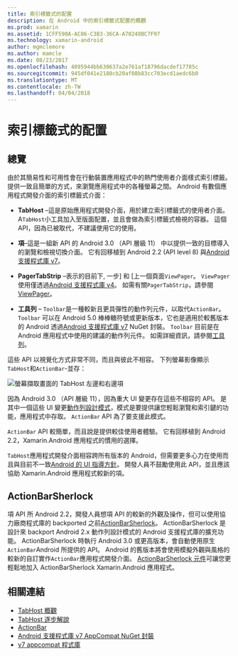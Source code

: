 ```yaml
---
title: 索引標籤式的配置
description: 在 Android 中的索引標籤式配置的概觀
ms.prod: xamarin
ms.assetid: 1CFF590A-AC86-C3B3-36CA-A70248BC7F97
ms.technology: xamarin-android
author: mgmclemore
ms.author: mamcle
ms.date: 08/23/2017
ms.openlocfilehash: 4095944bb630637a2e761af18796dacdef17785c
ms.sourcegitcommit: 945df041e2180cb20af08b83cc703ecd1aedc6b0
ms.translationtype: MT
ms.contentlocale: zh-TW
ms.lasthandoff: 04/04/2018
---
```

# <a name="tabbed-layouts"></a>索引標籤式的配置


## <a name="overview"></a>總覽

由於其簡易性和可用性會在行動裝置應用程式中的熱門使用者介面樣式索引標籤。 提供一致且簡單的方式，來瀏覽應用程式中的各種螢幕之間。 Android 有數個應用程式開發介面的索引標籤式介面： 

-   **TabHost** &ndash;這是原始應用程式開發介面，用於建立索引標籤式的使用者介面。 A`TabHost`小工具加入至版面配置，並且會做為索引標籤式檢視的容器。 這個 API，因為已被取代，不建議使用它的使用。 

-   **項**&ndash;這是一組新 API 的 Android 3.0 （API 層級 11） 中以提供一致的目標導入的瀏覽和檢視切換介面。 它有回移植到 Android 2.2 (API level 8) 與[Android 支援程式庫 v7](https://www.nuget.org/packages/Xamarin.Android.Support.v7.AppCompat/)。 

-   **PagerTabStrip** &ndash;表示的目前下, 一步] 和 [上一個頁面`ViewPager`。 `ViewPager` 使用僅透過[Android 支援程式庫 v4](https://www.nuget.org/packages/Xamarin.Android.Support.v4/)。
     如需有關`PagerTabStrip`，請參閱[ViewPager](~/android/user-interface/controls/view-pager/index.md)。

-   **工具列** &ndash; `Toolbar`是一種較新且更具彈性的動作列元件，以取代`ActionBar`。 `Toolbar` 可以在 Android 5.0 棒棒糖符號或更新版本，它也是適用於較舊版本的 Android 透過[Android 支援程式庫 v7](https://www.nuget.org/packages/Xamarin.Android.Support.v7.AppCompat/) NuGet 封裝。 
    `Toolbar` 目前是在 Android 應用程式中使用的建議的動作列元件。
    如需詳細資訊，請參閱[工具列](~/android/user-interface/controls/tool-bar/index.md)。 


這些 API 以視覺化方式非常不同，而且與彼此不相容。 下列螢幕影像顯示`TabHost`和`ActionBar`-並存： 

![螢幕擷取畫面的 TabHost 左邊和右邊項](images/image01.png)

因為 Android 3.0 （API 層級 11），因為重大 UI 變更存在這些不相容的 API。 是其中一個這些 UI 變更[動作列設計模式](http://www.androidpatterns.com/uap_pattern/action-bar)，模式是要提供讓您輕鬆瀏覽和索引鍵的功能，應用程式中存取。 `ActionBar` API 為了要支援此模式。 

`ActionBar` API 較簡單，而且說是提供較佳使用者體驗。 它有回移植到 Android 2.2，Xamarin.Android 應用程式的慣用的選擇。 

`TabHost`應用程式開發介面相容跨所有版本的 Android，但需要更多心力在使用而且與目前不一致[Android 的 UI 指導方針](http://developer.android.com/design/index.html)。 開發人員不鼓勵使用此 API，並且應該協助 Xamarin.Android 應用程式較新的項。 



## <a name="actionbarsherlock"></a>ActionBarSherlock

項 API 所 Android 2.2，開發人員想項 API 的較新的外觀及操作，但可以使用協力廠商程式庫的 backported 之前[ActionBarSherlock](http://actionbarsherlock.com)。 ActionBarSherlock 是設計來 backport Android 2.x 動作列設計模式的 Android 支援程式庫的擴充功能。 ActionBarSherlock 時執行 Android 3.0 或更高版本，會自動使用原生`ActionBar`Android 所提供的 API。 Android 的舊版本將會使用模擬外觀與風格的較新的自訂實作`ActionBar`應用程式開發介面。 [ActionBarSherlock 元件](https://www.nuget.org/packages/xamstore-XamarinActionBarSherlock/)可讓您更輕鬆地加入 ActionBarSherlock Xamarin.Android 應用程式。 



## <a name="related-links"></a>相關連結

- [TabHost 概觀](tab-host.md)
- [TabHost 逐步解說](~/android/user-interface/layouts/tab-layout/creating-a-tabbed-ui.md)
- [ActionBar](http://developer.android.com/guide/topics/ui/actionbar.html)
- [Android 支援程式庫 v7 AppCompat NuGet 封裝](https://www.nuget.org/packages/Xamarin.Android.Support.v7.AppCompat/)
- [v7 appcompat 程式庫](http://developer.android.com/tools/support-library/features.html#v7-appcompat)
